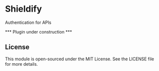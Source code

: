 
# Shieldify

Authentication for APIs

*** Plugin under construction ***

## License

This module is open-sourced under the MIT License. See the LICENSE file for more details.